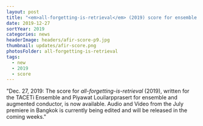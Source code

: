 ```yaml
---
layout: post
title: "<em>all-forgetting-is-retrieval</em> (2019) score for ensemble and augmented conductor now available. Video coming soon!"
date: 2019-12-27
sortYear: 2019
categories: news
headerImage: headers/afir-score-p9.jpg
thumbnail: updates/afir-score.png
photosFolder: all-forgetting-is-retrieval
tags:
  - new
  - 2019
  - score
---
```

"Dec. 27, 2019: The score for *all-forgetting-is-retrieval* (2019), written for the TACETi Ensemble and Piyawat Louilarpprasert for ensemble and augmented conductor, is now available. Audio and Video from the July premiere in Bangkok is currently being edited and will be released in the coming weeks."
